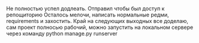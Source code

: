 Не полностью успел додлеать.
Отправил чтобы был доступ к репощиторию
Осталось мелочи, написать нормальные редми, requirements и захостить.
Край на следующих выходных все доделаю, сам проект полносью рабочий, можно запустить на локальном сервере через команду python manage.py runserver

